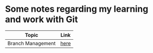 # Some notes regarding my learning and work with Git

| Topic | Link |
| ----- | ---- |
| Branch Management | [here](branch-management.md) |
